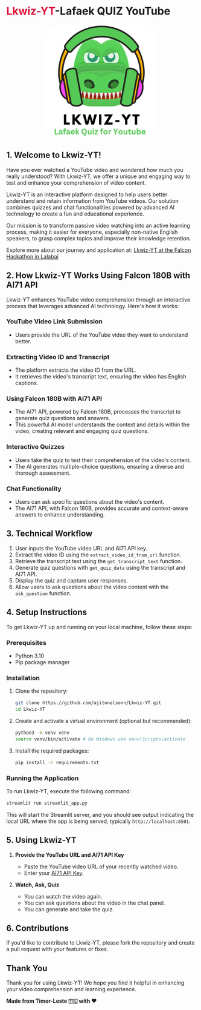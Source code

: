<h1><span style="color: crimson">Lkwiz-YT</span>-Lafaek QUIZ YouTube </h1>

<p align="center">
  <img src="imagen/sidebar_avata.png" alt="Lkwiz-YT Logo" width="300" style="border-radius: 45px;"/>
</p>

## 1. Welcome to Lkwiz-YT!

Have you ever watched a YouTube video and wondered how much you really understood? With Lkwiz-YT, we offer a unique and engaging way to test and enhance your comprehension of video content.

Lkwiz-YT is an interactive platform designed to help users better understand and retain information from YouTube videos. Our solution combines quizzes and chat functionalities powered by advanced AI technology to create a fun and educational experience.

Our mission is to transform passive video watching into an active learning process, making it easier for everyone, especially non-native English speakers, to grasp complex topics and improve their knowledge retention.

Explore more about our journey and application at: [Lkwiz-YT at the Falcon Hackathon in Lalabai](https://lablab.ai/event/falcon-hackathon/lafaek-ai/lkwiz-yt)

## 2. How Lkwiz-YT Works Using Falcon 180B with AI71 API

Lkwiz-YT enhances YouTube video comprehension through an interactive process that leverages advanced AI technology. Here's how it works:

### YouTube Video Link Submission

- Users provide the URL of the YouTube video they want to understand better.

### Extracting Video ID and Transcript

- The platform extracts the video ID from the URL.
- It retrieves the video's transcript text, ensuring the video has English captions.

### Using Falcon 180B with AI71 API

- The AI71 API, powered by Falcon 180B, processes the transcript to generate quiz questions and answers.
- This powerful AI model understands the context and details within the video, creating relevant and engaging quiz questions.

### Interactive Quizzes

- Users take the quiz to test their comprehension of the video's content.
- The AI generates multiple-choice questions, ensuring a diverse and thorough assessment.

### Chat Functionality

- Users can ask specific questions about the video's content.
- The AI71 API, with Falcon 180B, provides accurate and context-aware answers to enhance understanding.

## 3. Technical Workflow

1. User inputs the YouTube video URL and AI71 API key.
2. Extract the video ID using the `extract_video_id_from_url` function.
3. Retrieve the transcript text using the `get_transcript_text` function.
4. Generate quiz questions with `get_quiz_data` using the transcript and AI71 API.
5. Display the quiz and capture user responses.
6. Allow users to ask questions about the video content with the `ask_question` function.

## 4. Setup Instructions

To get Lkwiz-YT up and running on your local machine, follow these steps:

### Prerequisites

- Python 3.10
- Pip package manager

### Installation

1. Clone the repository:

   ```bash
   git clone https://github.com/ajitonelsonn/Lkwiz-YT.git
   cd Lkwiz-YT
   ```

2. Create and activate a virtual environment (optional but recommended):

   ```bash
   python3 -m venv venv
   source venv/bin/activate # On Windows use venv\Scripts\activate
   ```

3. Install the required packages:
   ```bash
   pip install -r requirements.txt
   ```

### Running the Application

To run Lkwiz-YT, execute the following command:

```bash
streamlit run streamlit_app.py
```

This will start the Streamlit server, and you should see output indicating the local URL where the app is being served, typically `http://localhost:8501`.

## 5. Using Lkwiz-YT

1. **Provide the YouTube URL and AI71 API Key**

   - Paste the YouTube video URL of your recently watched video.
   - Enter your [AI71 API Key](https://lablab.ai/t/ai71-platform-guide).

2. **Watch, Ask, Quiz**
   - You can watch the video again.
   - You can ask questions about the video in the chat panel.
   - You can generate and take the quiz.

## 6. Contributions

If you'd like to contribute to Lkwiz-YT, please fork the repository and create a pull request with your features or fixes.

## Thank You

Thank you for using Lkwiz-YT! We hope you find it helpful in enhancing your video comprehension and learning experience.

**Made from Timor-Leste 🇹🇱 with ❤️**
